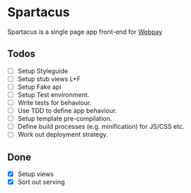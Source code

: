 # Spartacus

Spartacus is a single page app front-end for [Webpay](https://github.com/mozilla/webpay/)

## Todos

- [ ] Setup Styleguide
- [ ] Setup stub views L+F
- [ ] Setup Fake api
- [ ] Setup Test environment.
- [ ] Write tests for behaviour.
- [ ] Use TDD to define app behaviour.
- [ ] Setup template pre-compilation.
- [ ] Define build processes (e.g. minification) for JS/CSS etc.
- [ ] Work out deployment strategy.

## Done

- [x] Setup views
- [x] Sort out serving
